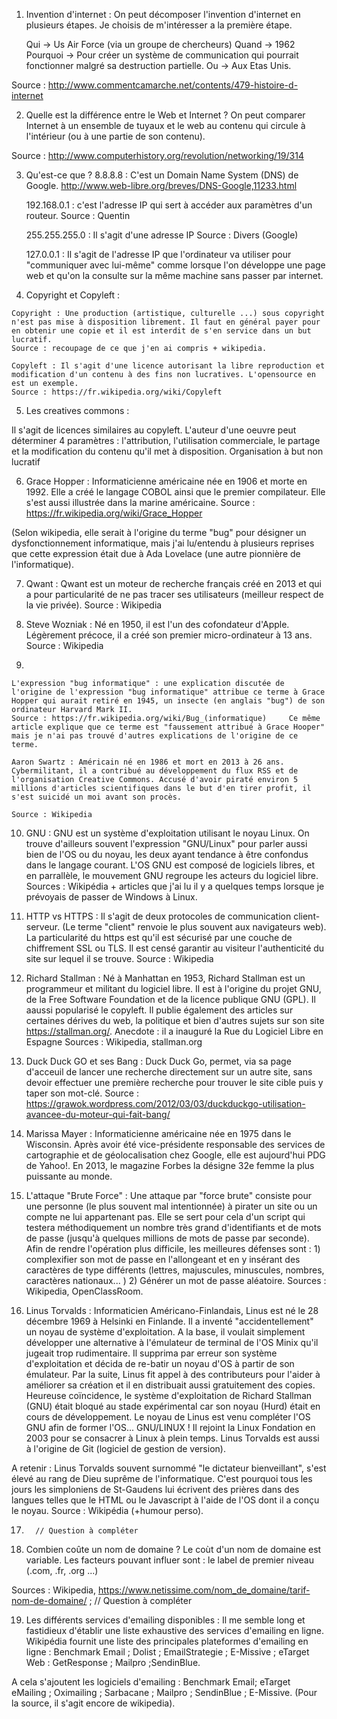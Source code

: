 1. Invention d'internet :
On peut décomposer l'invention d'internet en plusieurs étapes. Je choisis de m'intéresser a la première étape.

    Qui -> Us Air Force (via un groupe de chercheurs)
    Quand -> 1962
    Pourquoi -> Pour créer un système de communication qui pourrait fonctionner malgré sa destruction partielle.
    Ou -> Aux Etas Unis.

Source : http://www.commentcamarche.net/contents/479-histoire-d-internet

2. Quelle est la différence entre le Web et Internet ?
On peut comparer Internet à un ensemble de tuyaux et le web au contenu qui circule à l'intérieur (ou à une partie de son contenu).

Source :
http://www.computerhistory.org/revolution/networking/19/314

3. Qu'est-ce que ?
    8.8.8.8 : C'est un Domain Name System (DNS) de Google. http://www.web-libre.org/breves/DNS-Google,11233.html

    192.168.0.1 : c'est l'adresse IP qui sert à accéder aux paramètres d'un routeur.     Source : Quentin

    255.255.255.0 : Il s'agit d'une adresse IP   Source : Divers (Google)

    127.0.0.1 : Il s'agit de l'adresse IP que l'ordinateur va utiliser pour "communiquer avec lui-même" comme lorsque l'on développe une page web et qu'on la consulte sur la même machine sans passer par internet.

  4. Copyright et Copyleft :

    Copyright : Une production (artistique, culturelle ...) sous copyright n'est pas mise à disposition librement. Il faut en général payer pour en obtenir une copie et il est interdit de s'en service dans un but lucratif.
    Source : recoupage de ce que j'en ai compris + wikipedia.

    Copyleft : Il s'agit d'une licence autorisant la libre reproduction et modification d'un contenu à des fins non lucratives. L'opensource en est un exemple.
    Source : https://fr.wikipedia.org/wiki/Copyleft

  5. Les creatives commons :

  Il s'agit de licences similaires au copyleft. L'auteur d'une oeuvre peut déterminer 4 paramètres : l'attribution, l'utilisation commerciale, le partage et la modification du contenu qu'il met à disposition. Organisation à but non lucratif

  6. Grace Hopper :
  Informaticienne américaine née en 1906 et morte en 1992. Elle a créé le langage COBOL ainsi que le premier compilateur. Elle s'est aussi illustrée dans la marine américaine.
  Source : https://fr.wikipedia.org/wiki/Grace_Hopper

  (Selon wikipedia, elle serait à l'origine du terme "bug" pour désigner un dysfonctionnement informatique, mais j'ai lu/entendu à plusieurs reprises que cette expression était due à Ada Lovelace (une autre pionnière de l'informatique).

  7. Qwant :
  Qwant est un moteur de recherche français créé en 2013 et qui a pour particularité de ne pas tracer ses utilisateurs (meilleur respect de la vie privée).
  Source : Wikipedia

  8. Steve Wozniak :
  Né en 1950, il est l'un des cofondateur d'Apple. Légèrement précoce, il a créé son premier micro-ordinateur à 13 ans.
  Source : Wikipedia

  9.
    L'expression "bug informatique" : une explication discutée de l'origine de l'expression "bug informatique" attribue ce terme à Grace Hopper qui aurait retiré en 1945, un insecte (en anglais "bug") de son ordinateur Harvard Mark II.
    Source : https://fr.wikipedia.org/wiki/Bug_(informatique)     Ce même article explique que ce terme est "faussement attribué à Grace Hooper" mais je n'ai pas trouvé d'autres explications de l'origine de ce terme.

    Aaron Swartz : Américain né en 1986 et mort en 2013 à 26 ans. Cybermilitant, il a contribué au développement du flux RSS et de l'organisation Creative Commons. Accusé d'avoir piraté environ 5 millions d'articles scientifiques dans le but d'en tirer profit, il s'est suicidé un moi avant son procès.

    Source : Wikipedia

10. GNU : GNU est un système d'exploitation utilisant le noyau Linux. On trouve d'ailleurs souvent l'expression "GNU/Linux" pour parler aussi bien de l'OS ou du noyau, les deux ayant tendance à être confondus dans le langage courant.
L'OS GNU est composé de logiciels libres, et en parrallèle, le mouvement GNU regroupe les acteurs du logiciel libre.
Sources : Wikipédia + articles que j'ai lu il y a quelques temps lorsque je prévoyais de passer de Windows à Linux.

11. HTTP vs HTTPS : Il s'agit de deux protocoles de communication client-serveur. (Le terme "client" renvoie le plus souvent aux navigateurs web). La particularité du https est qu'il est sécurisé par une couche de chiffrement SSL ou TLS. Il est censé garantir au visiteur l'authenticité du site sur lequel il se trouve.     Source : Wikipedia

12. Richard Stallman : Né à Manhattan en 1953, Richard Stallman est un programmeur et militant du logiciel libre. Il est à l'origine du projet GNU, de la Free Software Foundation et de la licence publique GNU (GPL). Il aaussi popularisé le copyleft.
Il publie également des articles sur certaines dérives du web, la politique et bien d'autres sujets sur son site https://stallman.org/.    Anecdote : il a inauguré la Rue du Logiciel Libre en Espagne  Sources : Wikipedia, stallman.org

13. Duck Duck GO et ses Bang : Duck Duck Go, permet, via sa page d'acceuil de lancer une recherche directement sur un autre site, sans devoir effectuer une première recherche pour trouver le site cible puis y taper son mot-clé.
Source : https://grawok.wordpress.com/2012/03/03/duckduckgo-utilisation-avancee-du-moteur-qui-fait-bang/

14. Marissa Mayer : Informaticienne américaine née en 1975 dans le Wisconsin. Après avoir été vice-présidente responsable des services de cartographie et de géolocalisation chez Google, elle est aujourd'hui PDG de Yahoo!. En 2013, le magazine Forbes la désigne 32e femme la plus puissante au monde.

15. L'attaque "Brute Force" : Une attaque par "force brute" consiste pour une personne (le plus souvent mal intentionnée) à pirater un site ou un compte ne lui appartenant pas. Elle se sert pour cela d'un script qui testera méthodiquement un nombre très grand d'identifiants et de mots de passe (jusqu'à quelques millions de mots de passe par seconde). Afin de rendre l'opération plus difficile, les meilleures défenses sont : 1) complexifier son mot de passe en l'allongeant et en y insérant des caractères de type différents (lettres, majuscules, minuscules, nombres, caractères nationaux... ) 2) Générer un mot de passe aléatoire.
Sources : Wikipedia, OpenClassRoom.

16. Linus Torvalds : Informaticien Américano-Finlandais, Linus est né le 28 décembre 1969 à Helsinki en Finlande. Il a inventé "accidentellement" un noyau de système d'exploitation. A la base, il voulait simplement développer une alternative à l'émulateur de terminal de l'OS Minix qu'il jugeait trop rudimentaire. Il supprima par erreur son système d'exploitation et décida de re-batir un noyau d'OS à partir de son émulateur. Par la suite, Linus fit appel à des contributeurs pour l'aider à améliorer sa création et il en distribuait aussi gratuitement des copies.
 Heureuse coïncidence, le système d'exploitation de Richard Stallman (GNU) était bloqué au stade expérimental car son noyau (Hurd) était en cours de développement.  Le noyau de Linus est venu compléter l'OS GNU afin de former l'OS... GNU/LINUX !
 Il rejoint la Linux Fondation en 2003 pour se consacrer à Linux à plein temps.
 Linus Torvalds est aussi à l'origine de Git (logiciel de gestion de version).

A retenir : Linus Torvalds souvent surnommé "le dictateur bienveillant", s'est élevé au rang de Dieu suprême de l'informatique. C'est pourquoi tous les jours les simploniens de St-Gaudens lui écrivent des prières dans des langues telles que le HTML ou le Javascript à l'aide de l'OS dont il a conçu le noyau.
Source : Wikipédia (+humour perso).


17.       // Question à compléter

18. Combien coûte un nom de domaine ? Le coùt d'un nom de domaine est variable. Les facteurs pouvant influer sont : le label de premier niveau (.com, .fr, .org ...)

Sources : Wikipedia, https://www.netissime.com/nom_de_domaine/tarif-nom-de-domaine/ ;         // Question à compléter

19. Les différents services d'emailing disponibles : Il me semble long et fastidieux d'établir une liste exhaustive des services d'emailing en ligne. Wikipédia fournit une liste des principales plateformes d'emailing en ligne : Benchmark Email ; Dolist ; EmailStrategie ; E-Missive ; eTarget Web : GetResponse ; Mailpro ;SendinBlue.

A cela s'ajoutent les logiciels d'emailing :  Benchmark Email; eTarget eMailing ; Oximailing ; Sarbacane ; Mailpro ; SendinBlue ; E-Missive. (Pour la source, il s'agit encore de wikipedia).
